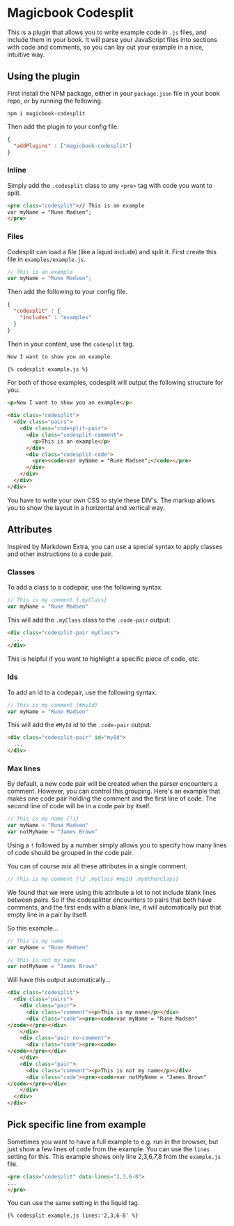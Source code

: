 # Magicbook Codesplit

This is a plugin that allows you to write example code in `.js` files, and include them in your book. It will parse your JavaScript files into sections with code and comments, so you can lay out your example in a nice, intuitive way.

## Using the plugin

First install the NPM package, either in your `package.json` file in your book repo, or by running the following.

```
npm i magicbook-codesplit
```

Then add the plugin to your config file.

```json
{
  "addPlugins" : ["magicbook-codesplit"]
}
```

### Inline

Simply add the `.codesplit` class to any `<pre>` tag with code you want to split.

```html
<pre class="codesplit">// This is an example
var myName = "Rune Madsen";
</pre>
```

### Files

Codesplit can load a file (like a liquid include) and split it. First create this file in `examples/example.js`.

```js
// This is an example
var myName = "Rune Madsen";
```

Then add the following to your config file.

```json
{
  "codesplit" : {
    "includes" : "examples"
  }
}
```

Then in your content, use the `codesplit` tag.

```md
Now I want to show you an example.

{% codesplit example.js %}
```

For both of those examples, codesplit will output the following structure for you.

```html
<p>Now I want to show you an example</p>

<div class="codesplit">
  <div class="pairs">
    <div class="codesplit-pair">
      <div class="codesplit-comment">
        <p>This is an example</p>
      </div>
      <div class="codesplit-code">
        <pre><code>var myName = "Rune Madsen";</code></pre>
      </div>
    </div>
  </div>
</div>
```

You have to write your own CSS to style these DIV's. The markup allows you to show the layout in a horizontal and vertical way.

## Attributes

Inspired by Markdown Extra, you can use a special syntax to apply classes and other instructions to a code pair.

### Classes

To add a class to a codepair, use the following syntax.

```js
// This is my comment {.myClass}
var myName = "Rune Madsen"
```

This will add the `.myClass` class to the `.code-pair` output:

```html
<div class="codesplit-pair myClass">
  ...
</div>
```

This is helpful if you want to highlight a specific piece of code, etc.

### Ids

To add an id to a codepair, use the following syntax.

```js
// This is my comment {#myId}
var myName = "Rune Madsen"
```

This will add the `#MyId` id to the `.code-pair` output:

```html
<div class="codesplit-pair" id="myId">
  ...
</div>
```

### Max lines

By default, a new code pair will be created when the parser encounters a comment. However, you can control this grouping. Here's an example that makes one code pair holding the comment and the first line of code. The second line of code will be in a code pair by itself.

```js
// This is my name {!1}
var myName = "Rune Madsen"
var notMyName = "James Brown"
```

Using a `!` followed by a number simply allows you to specify how many lines of code should be grouped in the code pair.

You can of course mix all these attributes in a single comment.

```js
// This is my comment {!2 .myClass #myId .myOtherClass}
```

We found that we were using this attribute a lot to not include blank lines between pairs. So if the codesplitter encounters to pairs that both have comments, and the first ends with a blank line, it will automatically put that empty line in a pair by itself.

So this example...

```js
// This is my name
var myName = "Rune Madsen"

// This is not my name
var notMyName = "James Brown"
```

Will have this output automatically...

```html
<div class="codesplit">
  <div class="pairs">
    <div class="pair">
      <div class="comment"><p>This is my name</p></div>
      <div class="code"><pre><code>var myName = "Rune Madsen"
</code></pre></div>
    </div>
    <div class="pair no-comment">
      <div class="code"><pre><code>
</code></pre></div>
    </div>
    <div class="pair">
      <div class="comment"><p>This is not my name</p></div>
      <div class="code"><pre><code>var notMyName = "James Brown"
</code></pre></div>
    </div>
  </div>
</div>
```

## Pick specific line from example

Sometimes you want to have a full example to e.g. run in the browser, but just show a few lines of code from the example. You can use the `lines` setting for this. This example shows only line 2,3,6,7,8 from the `example.js` file.

```html
<pre class="codesplit" data-lines="2,3,6-8">
...
</pre>
```

You can use the same setting in the liquid tag.

```html
{% codesplit example.js lines:'2,3,6-8' %}
```
